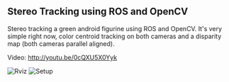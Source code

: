 Stereo Tracking using ROS and OpenCV
---
Stereo tracking a green android figurine using ROS and OpenCV. It's very simple right now, color centroid tracking on both cameras and a disparity map (both cameras parallel aligned).

Video: http://youtu.be/0cQXU5X0Yyk

![Rviz](http://i.imgur.com/0C7KkZz.png)
![Setup](http://i.imgur.com/Wlda6IL.jpg)